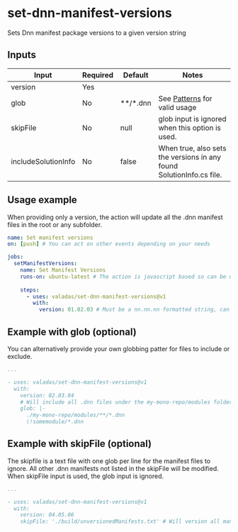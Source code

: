 # set-dnn-manifest-versions
Sets Dnn manifest package versions to a given version string

## Inputs

| Input               | Required | Default  | Notes |
|---------------------|----------|----------|-------|
| version             | Yes      |          |       |
| glob                | No       | **/*.dnn | See [Patterns](https://github.com/actions/toolkit/blob/master/packages/glob/README.md#patterns) for valid usage |
| skipFile            | No       | null     | glob input is ignored when this option is used. |
| includeSolutionInfo | No       | false    | When true, also sets the versions in any found SolutionInfo.cs file. |

## Usage example
When providing only a version, the action will update all the .dnn manifest files in the root or any subfolder.
```yaml
name: Set manifest versions
on: [push] # You can act on other events depending on your needs

jobs:
  setManifestVersions:
    name: Set Manifest Versions
    runs-on: ubuntu-latest # The action is javascript based so can be used in any environment that has node.js
    
    steps:
      - uses: valadas/set-dnn-manifest-versions@v1
        with:
          version: 01.02.03 # Must be a nn.nn.nn formatted string, can be takin from other actions outputs such as https://github.com/valadas/get-release-branch-version or https://github.com/valadas/dnn-platform-get-version
```

## Example with glob (optional)
You can alternatively provide your own globbing patter for files to include or exclude.

```yaml
...

- uses: valadas/set-dnn-manifest-versions@v1
  with:
    version: 02.03.04
    # Will include all .dnn files under the my-mono-repo/modules folder except if it is in a somemodule folder. See https://github.com/actions/toolkit/blob/master/packages/glob/README.md#patterns for details on supported values.
    glob: |-
      ./my-mono-repo/modules/**/*.dnn
      \!somemodule/*.dnn
```

## Example with skipFile (optional)
The skipfile is a text file with one glob per line for the manifest files to ignore. All other .dnn manifests not listed in the skipFile will be modified. When skipFile input is used, the glob input is ignored.

```yaml
...

- uses: valadas/set-dnn-manifest-versions@v1
  with:
    version: 04.05.06
    skipFile: './build/unversionedManifests.txt' # Will version all manifests except the ones listed in the glob patterns in the lines of the provided text file.
```